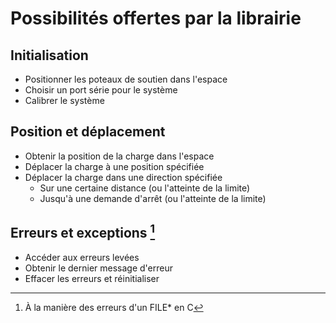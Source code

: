 # Possibilités offertes par la librairie
## Initialisation
- Positionner les poteaux de soutien dans l'espace
- Choisir un port série pour le système
- Calibrer le système
## Position et déplacement
- Obtenir la position de la charge dans l'espace
- Déplacer la charge à une position spécifiée
- Déplacer la charge dans une direction spécifiée
  - Sur une certaine distance (ou l'atteinte de la limite)
  - Jusqu'à une demande d'arrêt (ou l'atteinte de la limite)
## Erreurs et exceptions [^1]
- Accéder aux erreurs levées
- Obtenir le dernier message d'erreur
- Effacer les erreurs et réinitialiser

[^1]: À la manière des erreurs d'un FILE* en C
